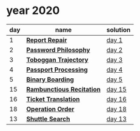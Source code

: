 # year 2020

| day | name | solution |
| --- | --- | --- |
| 1 | **[Report Repair](https://adventofcode.com/2020/day/1)** | [day  1](/aoc/src/bin/aoc2020/aoc2020_01.rs) |
| 2 | **[Password Philosophy](https://adventofcode.com/2020/day/2)** | [day  2](/aoc/src/bin/aoc2020/aoc2020_02.rs) |
| 3 | **[Toboggan Trajectory](https://adventofcode.com/2020/day/3)** | [day  3](/aoc/src/bin/aoc2020/aoc2020_03.rs) |
| 4 | **[Passport Processing](https://adventofcode.com/2020/day/4)** | [day  4](/aoc/src/bin/aoc2020/aoc2020_04.rs) |
| 5 | **[Binary Boarding](https://adventofcode.com/2020/day/5)** | [day  5](/aoc/src/bin/aoc2020/aoc2020_05.rs) |
| 15 | **[Rambunctious Recitation](https://adventofcode.com/2020/day/15)** | [day 15](/aoc/src/bin/aoc2020/aoc2020_15.rs) |
| 16 | **[Ticket Translation](https://adventofcode.com/2020/day/16)** | [day 16](/aoc/src/bin/aoc2020/aoc2020_16.rs) |
| 18 | **[Operation Order](https://adventofcode.com/2020/day/18)** | [day 18](/aoc/src/bin/aoc2020/aoc2020_18.rs) |
| 13 | **[Shuttle Search](https://adventofcode.com/2020/day/13)** | [day 13](/aoc/src/bin/aoc2020/aoc2020_13.rs) |

